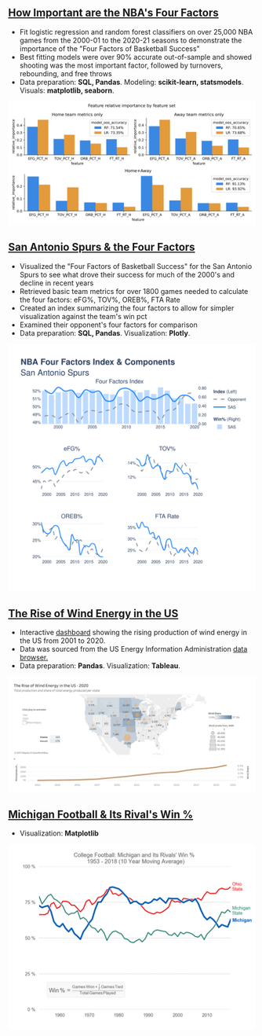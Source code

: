 ## [How Important are the NBA's Four Factors](https://github.com/david-heredia/portfolio-projects/tree/main/nba-factors-analysis)
- Fit logistic regression and random forest classifiers on over 25,000 NBA games from the 2000-01 to the 2020-21 seasons to demonstrate the importance of the "Four Factors of Basketball Success"
- Best fitting models were over 90% accurate out-of-sample and showed shooting was the most important factor, followed by turnovers, rebounding, and free throws
- Data preparation: **SQL, Pandas**. Modeling: **scikit-learn, statsmodels**. Visuals: **matplotlib, seaborn**.

![](/nba-factors-analysis/relimp.svg)

## [San Antonio Spurs & the Four Factors](https://github.com/david-heredia/portfolio-projects/tree/main/nba-factors-viz)
- Visualized the "Four Factors of Basketball Success" for the San Antonio Spurs to see what drove their success for much of the 2000's and decline in recent years
- Retrieved basic team metrics for over 1800 games needed to calculate the four factors: eFG%, TOV%, OREB%, FTA Rate
- Created an index summarizing the four factors to allow for simpler visualization against the team's win pct
- Examined their opponent's four factors for comparison
- Data preparation: **SQL, Pandas**. Visualization: **Plotly**.

![](/nba-factors-viz/ffindex.svg)

## [The Rise of Wind Energy in the US](https://github.com/david-heredia/portfolio-projects/tree/main/us-wind)
- Interactive [dashboard](https://public.tableau.com/views/USWindProduction/USWindEnergy?:language=en-US&:display_count=n&:origin=viz_share_link) showing the rising production of wind energy in the US from 2001 to 2020.
- Data was sourced from the US Energy Information Administration [data browser.](https://www.eia.gov/electricity/data/browser/)
- Data preparation: **Pandas**. Visualization: **Tableau**.

![](/us-wind/US-Wind-Energy.png)

## [Michigan Football & Its Rival's Win %](https://github.com/david-heredia/portfolio-projects/tree/main/michigan-football)
- Visualization: **Matplotlib**

![](/michigan-football/michigan-football-winpct.jpg)
